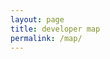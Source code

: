 ```yaml
---
layout: page
title: developer map
permalink: /map/
---
```


<link rel="stylesheet" href="//cdnjs.cloudflare.com/ajax/libs/leaflet/0.7.3/leaflet.css" />
<script src="//cdnjs.cloudflare.com/ajax/libs/leaflet/0.7.3/leaflet.js"></script>
<script style="text/javascript">
    // create a map in the "map" div, set the view to a given place and zoom
    var map = L.map('map').setView([51.505, -0.09], 13);

    // add an OpenStreetMap tile layer
    L.tileLayer('http://{s}.tile.osm.org/{z}/{x}/{y}.png', {
        attribution: '&copy; <a href="http://osm.org/copyright">OpenStreetMap</a> contributors'
    }).addTo(map);

    // add a marker in the given location, attach some popup content to it and open the popup
    L.marker([51.5, -0.09]).addTo(map)
        .bindPopup('A pretty CSS3 popup. <br/> Easily customizable.')
        .openPopup();
</script>